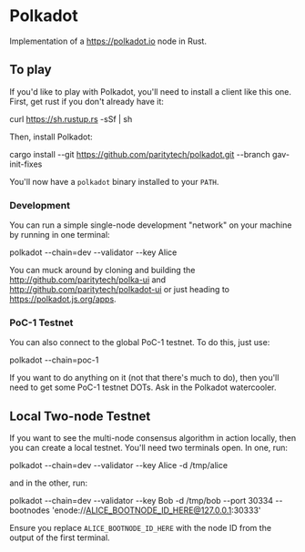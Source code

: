 # Polkadot

Implementation of a https://polkadot.io node in Rust.

## To play

If you'd like to play with Polkadot, you'll need to install a client like this
one. First, get rust if you don't already have it:

   curl https://sh.rustup.rs -sSf | sh

Then, install Polkadot:

   cargo install --git https://github.com/paritytech/polkadot.git --branch gav-init-fixes

You'll now have a `polkadot` binary installed to your `PATH`.

### Development

You can run a simple single-node development "network" on your machine by running in
one terminal:

   polkadot --chain=dev --validator --key Alice

You can muck around by cloning and building the http://github.com/paritytech/polka-ui and http://github.com/paritytech/polkadot-ui or just heading to https://polkadot.js.org/apps.

### PoC-1 Testnet

You can also connect to the global PoC-1 testnet. To do this, just use:

   polkadot --chain=poc-1

If you want to do anything on it (not that there's much to do), then you'll need
to get some PoC-1 testnet DOTs. Ask in the Polkadot watercooler.

## Local Two-node Testnet

If you want to see the multi-node consensus algorithm in action locally, then
you can create a local testnet. You'll need two terminals open. In one, run:

   polkadot --chain=dev --validator --key Alice -d /tmp/alice

and in the other, run:

   polkadot --chain=dev --validator --key Bob -d /tmp/bob --port 30334 --bootnodes 'enode://ALICE_BOOTNODE_ID_HERE@127.0.0.1:30333'

Ensure you replace `ALICE_BOOTNODE_ID_HERE` with the node ID from the output of
the first terminal.
